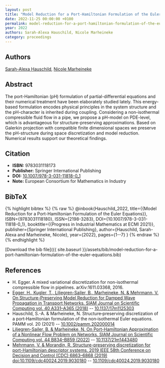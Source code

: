 ```yaml
---
layout: post
title: "Model Reduction for a Port-Hamiltonian Formulation of the Euler Equations"
date: 2022-11-25 00:00:00 +0100
permalink: model-reduction-for-a-port-hamiltonian-formulation-of-the-euler-equations
year: 2022
authors: Sarah-Alexa Hauschild, Nicole Marheineke
category: proceedings
---
```

 
## Authors
[Sarah-Alexa Hauschild](authors/sarah-alexa-hauschild), [Nicole Marheineke](authors/nicole-marheineke)
 
## Abstract
The port-Hamiltonian (pH) formulation of partial-differential equations and their numerical treatment have been elaborately studied lately. This energy-based formulation encodes physical principles in the system structure and the pH-character is inherited during coupling. Considering a non-isothermal compressible fluid flow in a pipe, we propose a pH-model on PDE-level, which is advantageous for structure-preserving approximations. Based on Galerkin projection with compatible finite dimensional spaces we preserve the pH-structure during space discretization and model reduction. Numerical results support our theoretical findings.
 
## Citation
- **ISBN:** 9783031118173
- **Publisher:** Springer International Publishing
- **DOI:** [10.1007/978-3-031-11818-0_1](https://doi.org/10.1007/978-3-031-11818-0_1)
- **Note:** European Consortium for Mathematics in Industry
 
## BibTeX
{% highlight bibtex %}
{% raw %}
@inbook{Hauschild_2022,
  title={{Model Reduction for a Port-Hamiltonian Formulation of the Euler Equations}},
  ISBN={9783031118180},
  ISSN={2198-3283},
  DOI={10.1007/978-3-031-11818-0_1},
  booktitle={{Progress in Industrial Mathematics at ECMI 2021}},
  publisher={Springer International Publishing},
  author={Hauschild, Sarah-Alexa and Marheineke, Nicole},
  year={2022},
  pages={1--7}
}
{% endraw %}
{% endhighlight %}
 
[Download the bib file]({{ site.baseurl }}/assets/bib/model-reduction-for-a-port-hamiltonian-formulation-of-the-euler-equations.bib)
 
## References
- H. Egger. A mixed variational discretization for non-isothermal compressible flow in pipelines. arXiv:1611.03368, 2016.
- [Egger, H., Kugler, T., Liljegren-Sailer, B., Marheineke, N. & Mehrmann, V. On Structure-Preserving Model Reduction for Damped Wave Propagation in Transport Networks. SIAM Journal on Scientific Computing vol. 40 A331–A365 (2018)](on-structure-preserving-model-reduction-for-damped-wave-propagation-in-transport-networks) -- [10.1137/17m1125303](https://doi.org/10.1137/17m1125303)
- Hauschild, S.-A. & Marheineke, N. Structure‐preserving discretization of a port‐Hamiltonian formulation of the non‐isothermal Euler equations. PAMM vol. 20 (2021) -- [10.1002/pamm.202000014](https://doi.org/10.1002/pamm.202000014)
- [Liljegren-Sailer, B. & Marheineke, N. On Port-Hamiltonian Approximation of a Nonlinear Flow Problem on Networks. SIAM Journal on Scientific Computing vol. 44 B834–B859 (2022)](on-port-hamiltonian-approximation-of-a-nonlinear-flow-problem-on-networks) -- [10.1137/21m1443480](https://doi.org/10.1137/21m1443480)
- [Mehrmann, V. & Morandin, R. Structure-preserving discretization for port-Hamiltonian descriptor systems. 2019 IEEE 58th Conference on Decision and Control (CDC) 6863–6868 (2019) doi:10.1109/cdc40024.2019.9030180](structure-preserving-discretization-for-port-hamiltonian-descriptor-systems) -- [10.1109/cdc40024.2019.9030180](https://doi.org/10.1109/cdc40024.2019.9030180)

